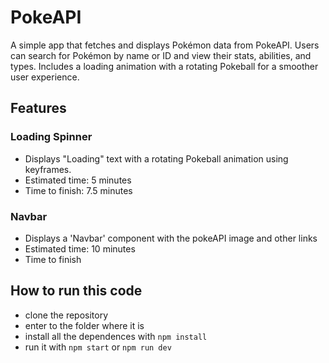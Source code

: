 # PokeAPI

A simple app that fetches and displays Pokémon data from PokeAPI. Users can search for Pokémon by name or ID and view their stats, abilities, and types. Includes a loading animation with a rotating Pokeball for a smoother user experience.

## Features

### Loading Spinner
- Displays "Loading" text with a rotating Pokeball animation using keyframes.
- Estimated time: 5 minutes
- Time to finish: 7.5 minutes

### Navbar
- Displays a 'Navbar' component with the pokeAPI image and other links
- Estimated time: 10 minutes
- Time to finish

## How to run this code

- clone the repository
- enter to the folder where it is
- install all the dependences with `npm install`
- run it with `npm start` or `npm run dev`
